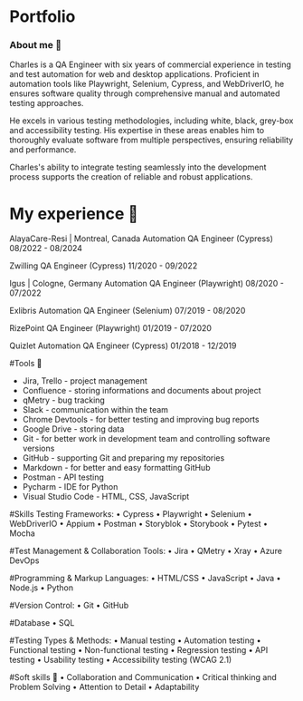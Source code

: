# Portfolio
### About me 👋
Charles is a QA Engineer with six years of commercial experience in testing and test automation for web and desktop applications. Proficient in automation tools like Playwright, Selenium, Cypress, and WebDriverIO, he ensures software quality through comprehensive manual and automated testing approaches.

He excels in various testing methodologies, including white, black, grey-box and accessibility testing. His expertise in these areas enables him to thoroughly evaluate software from multiple perspectives, ensuring reliability and performance.

Charles's ability to integrate testing seamlessly into the development process supports the creation of reliable and robust applications.

# My experience 🏢
AlayaCare-Resi | Montreal, Canada
Automation QA Engineer (Cypress)
08/2022 - 08/2024

Zwilling
QA Engineer (Cypress)
11/2020 - 09/2022

Igus | Cologne, Germany
Automation QA Engineer (Playwright)
08/2020 - 07/2022

Exlibris
Automation QA Engineer (Selenium)
07/2019 - 08/2020

RizePoint
QA Engineer (Playwright)
01/2019 - 07/2020

Quizlet
Automation QA Engineer (Cypress)
01/2018 - 12/2019

#Tools 🔧
- Jira, Trello - project management
- Confluence - storing informations and documents about project
- qMetry - bug tracking
- Slack - communication within the team
- Chrome Devtools - for better testing and improving bug reports
- Google Drive - storing data
- Git - for better work in development team and controlling software versions
- GitHub - supporting Git and preparing my repositories
- Markdown - for better and easy formatting GitHub
- Postman - API testing
- Pycharm - IDE for Python
- Visual Studio Code - HTML, CSS, JavaScript

#Skills 
Testing Frameworks:
•	Cypress
•	Playwright
•	Selenium
•	WebDriverIO
•	Appium
•	Postman
•	Storyblok
•	Storybook
•	Pytest
•	Mocha

#Test Management & Collaboration Tools:
•	Jira
•	QMetry
•	Xray
•	Azure DevOps

#Programming & Markup Languages:
•	HTML/CSS
•	JavaScript
•	Java
•	Node.js
•	Python

#Version Control:
•	Git
•	GitHub

#Database
•	SQL

#Testing Types & Methods:
•	Manual testing
•	Automation testing
•	Functional testing
•	Non-functional testing
•	Regression testing
•	API testing
•	Usability testing
•	Accessibility testing (WCAG 2.1)

#Soft skills 📁
•	Collaboration and Communication
•	Critical thinking and Problem Solving
•	Attention to Detail
•	Adaptability


